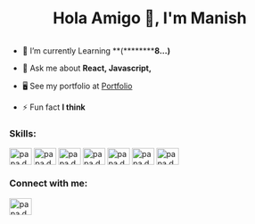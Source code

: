 <h1 align="center">Hola Amigo 👋, I'm Manish </h1>

<p align="left"> <a href="https://twitter.com/" target="blank"><img src="https://img.shields.io/twitter/follow/?logo=twitter&style=for-the-badge" alt="" /></a> </p>

- 🌱 I’m currently Learning **(**********8...)**

- 💬 Ask me about **React, Javascript,**

- 🖥️ See my portfolio at <a href="https://manish-seven.vercel.app/" target="_blank">Portfolio</a>

- ⚡ Fun fact **I think**
<h3 align="left">Skills:</h3>
<p align="left">
<img align="center" src="https://raw.githubusercontent.com/danielcranney/readme-generator/main/public/icons/skills/html5-colored.svg" alt="papa.developerr" height="30" width="40" />
<img align="center" src="https://raw.githubusercontent.com/danielcranney/readme-generator/main/public/icons/skills/css3-colored.svg" alt="papa.developerr" height="30" width="40" />
  <img align="center" src="https://raw.githubusercontent.com/danielcranney/readme-generator/main/public/icons/skills/javascript-colored.svg" alt="papa.developerr" height="30" width="40" />
  <img align="center" src="https://raw.githubusercontent.com/danielcranney/readme-generator/main/public/icons/skills/react-colored.svg" alt="papa.developerr" height="30" width="40" />
  <img align="center" src="https://raw.githubusercontent.com/danielcranney/readme-generator/main/public/icons/skills/sass-colored.svg" alt="papa.developerr" height="30" width="40" />
  <img align="center" src="https://raw.githubusercontent.com/danielcranney/readme-generator/main/public/icons/skills/tailwindcss-colored.svg" alt="papa.developerr" height="30" width="40" />

  <img align="center" src="https://static.cdnlogo.com/logos/s/10/styled-components.svg" alt="papa.developerr" height="30" width="40" />

  
  
</p>

<h3 align="left">Connect with me:</h3>
<p align="left">
<a href="https://www.linkedin.com/in/manishchand349/" target="blank"><img align="center" src="https://raw.githubusercontent.com/danielcranney/readme-generator/main/public/icons/socials/linkedin.svg" alt="papa.developerr" height="30" width="40" /></a></p>

<p><img align="left" src="https://github-readme-stats.vercel.app/api/top-langs?username=ManishChand349&show_icons=true&locale=en&layout=compact" alt="" /></p>

<p>&nbsp;<img align="center" src="https://github-readme-stats.vercel.app/api?username=ManishChand349&show_icons=true&locale=en" alt="" /></p>

<p><img align="center" src="https://github-readme-streak-stats.herokuapp.com/?user=ManishChand349&" alt="" /></p>

